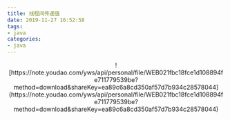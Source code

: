 ```yaml
---
title: 线程间传递值
date: 2019-11-27 16:52:58
tags:
- java
categories:
- java   
---
```

<center>![https://note.youdao.com/yws/api/personal/file/WEB021fbc18fce1d108894fe711779539be?method=download&shareKey=ea89c6a8cd350af57d7b934c28578044](https://note.youdao.com/yws/api/personal/file/WEB021fbc18fce1d108894fe711779539be?method=download&shareKey=ea89c6a8cd350af57d7b934c28578044)</center>
